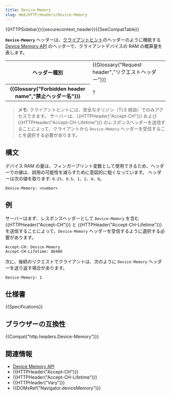```yaml
---
title: Device-Memory
slug: Web/HTTP/Headers/Device-Memory
---
```


{{HTTPSidebar}}{{securecontext_header}}{{SeeCompatTable}}

**`Device-Memory`** ヘッダーは、[クライアントヒント](/ja/docs/Glossary/Client_hints)のヘッダーのように機能する [Device Memory API](/ja/docs/Web/API/Device_Memory_API) のヘッダーで、クライアントデバイスの RAM の概算量を表します。

<table class="properties">
  <tbody>
    <tr>
      <th scope="row">ヘッダー種別</th>
      <td>
        {{Glossary("Request header","リクエストヘッダー")}}
      </td>
    </tr>
    <tr>
      <th scope="row">
        {{Glossary("Forbidden header name","禁止ヘッダー名")}}
      </th>
      <td>?</td>
    </tr>
  </tbody>
</table>

> **メモ:** クライアントヒントには、安全なオリジン（TLS 経由）でのみアクセスできます。 サーバーは、{{HTTPHeader("Accept-CH")}} および {{HTTPHeader("Accept-CH-Lifetime")}} のレスポンスヘッダーを送信することによって、クライアントから `Device-Memory` ヘッダーを受信することを選択する必要があります。

## 構文

デバイス RAM の量は、フィンガープリント変数として使用できるため、ヘッダーでの値は、誤用の可能性を減らすために意図的に粗くなっています。 ヘッダーは次の値を取ります: `0.25`、`0.5`、`1`、`2`、`4`、`8`。

```
Device-Memory: <number>
```

## 例

サーバーはまず、レスポンスヘッダーとして `Device-Memory` を含む {{HTTPHeader("Accept-CH")}} と {{HTTPHeader("Accept-CH-Lifetime")}} を送信することによって、`Device-Memory` ヘッダーを受信するように選択する必要があります。

```
Accept-CH: Device-Memory
Accept-CH-Lifetime: 86400
```

次に、後続のリクエストでクライアントは、次のように `Device-Memory` ヘッダーを送り返す場合があります。

```
Device-Memory: 1
```

## 仕様書

{{Specifications}}

## ブラウザーの互換性

{{Compat("http.headers.Device-Memory")}}

## 関連情報

- [Device Memory API](/ja/docs/Web/API/Device_Memory_API)
- {{HTTPHeader("Accept-CH")}}
- {{HTTPHeader("Accept-CH-Lifetime")}}
- {{HTTPHeader("Vary")}}
- {{DOMxRef("Navigator.deviceMemory")}}
